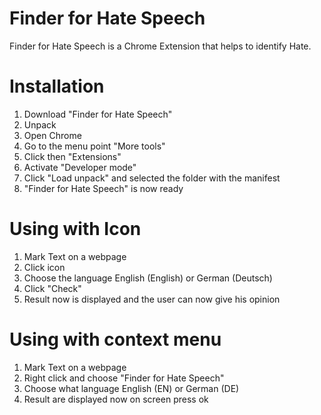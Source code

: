 # Finder for Hate Speech

Finder for Hate Speech is a Chrome Extension that helps to identify Hate.

# Installation
1. Download "Finder for Hate Speech"
2. Unpack
3. Open Chrome
4. Go to the menu point "More tools"
5. Click then "Extensions"
6. Activate "Developer mode"
7. Click "Load unpack" and selected the folder with the manifest
8. "Finder for Hate Speech" is now ready

# Using with Icon
1. Mark Text on a webpage
2. Click icon
3. Choose the language English (English) or German (Deutsch)
4. Click "Check"
5. Result now is displayed and the user can now give his opinion

# Using with context menu
1. Mark Text on a webpage
2. Right click and choose "Finder for Hate Speech"
3. Choose what language English (EN) or German (DE)
4. Result are displayed now on screen press ok
